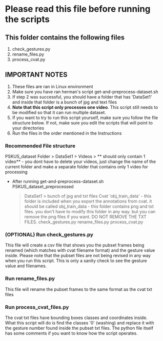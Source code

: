 # Please read this file before running the scripts

## This folder contains the following files
1. check_gestures.py
2. rename_files.py
3. process_cvat.py

## IMPORTANT NOTES
1. These files are ran in Linux environment
2. Make sure you have ran herman's script get-and-preprocess-dataset.sh
3. If step 2 was successful, you should have a folder that has 'DataSet1' and inside that folder is a bunch of jpg and text files
4. **Note that this script only processes one video**. This script still needs to be modified so that it can run multiple dataset.
5. If you want to try to run this script yourself, make sure you follow the file structure below. If not, make sure you edit the scripts that will point to your directories
6. Run the files in the order mentioned in the Instructions


### Recommended File structure
PSKUS_dataset Folder
    > DataSet1
        > Videos
            > ** should only contain 1 video**
                - you dont have to delete your videos, just change the name of the current folder and make a separate folder that contains only 1 video for processing

- After running get-and-preprocess-dataset.sh
PSKUS_dataset_preprocessed
    > DataSet1
        > bunch of jpg and txt files
    > Cvat 'obj_train_data'
        - this folder is included when you export the annotations from cvat. it should be called obj_train_data
        - this folder contains png and txt files. you don't have to modify this folder in any way. but you can remove the png files if you want. DO NOT REMOVE THE TXT FILES.
    > check_gestures.py
    > rename_files.py
    > process_cvat.py


### (OPTIONAL) Run check_gestures.py
This file will create a csv file that shows you the pubset frames being renamed (which matches with cvat filename format) and the gesture value inside.
Please note that the pubset files are not being revised in any way when you run this script. This is only a sanity check to see the gesture value and filenames.

### Run rename_files.py
This file will rename the pubset frames to the same format as the cvat txt files

### Run process_cvat_files.py
The cvat txt files have bounding boxes classes and coordinates inside. What this script will do is find the classes '0' (washing) and replace it with the gesture number found inside the pubset txt files. The python file itself has some comments if you want to know how the script operates.
